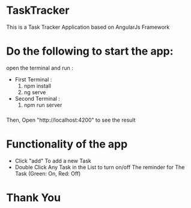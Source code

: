 # TaskTracker
This is a Task Tracker Application based on  AngularJs Framework
###
###
# Do the following to start the app:
open the terminal and run :
  - First Terminal :
    1. npm install
    2. ng serve
  - Second Terminal :
    1. npm run server
###
Then, Open "http://localhost:4200" to see the result
###
###
# Functionality of the app
  - Click "add" To add a new Task
  - Double Click Any Task in the List to turn on/off The reminder for The Task (Green: On, Red: Off)
###
###
# Thank You
